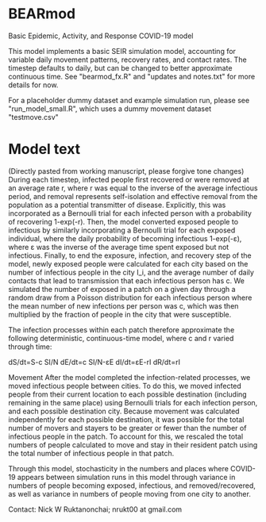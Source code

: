# BEARmod
Basic Epidemic, Activity, and Response COVID-19 model

This model implements a basic SEIR simulation model, accounting for variable daily movement patterns, recovery rates, and contact rates. The timestep defaults to daily, but can be changed to better approximate continuous time. See "bearmod_fx.R" and "updates and notes.txt" for more details for now.

For a placeholder dummy dataset and example simulation run, please see "run_model_small.R", which uses a dummy movement dataset "testmove.csv"

# Model text
(Directly pasted from working manuscript, please forgive tone changes)
During each timestep, infected people first recovered or were removed at an average rate r, where r was equal to the inverse of the average infectious period, and removal represents self-isolation and effective removal from the population as a potential transmitter of disease. Explicitly, this was incorporated as a Bernoulli trial for each infected person with a probability of recovering 1-exp⁡(-r). Then, the model converted exposed people to infectious by similarly incorporating a Bernoulli trial for each exposed individual, where the daily probability of becoming infectious 1-exp⁡(-ε), where ε was the inverse of the average time spent exposed but not infectious. Finally, to end the exposure, infection, and recovery step of the model, newly exposed people were calculated for each city based on the number of infectious people in the city I_i, and the average number of daily contacts that lead to transmission that each infectious person has c. We simulated the number of exposed in a patch on a given day through a random draw from a Poisson distribution for each infectious person where the mean number of new infections per person was c, which was then multiplied by the fraction of people in the city that were susceptible.

The infection processes within each patch therefore approximate the following deterministic, continuous-time model, where c and r varied through time:

dS/dt=S-c SI/N
dE/dt=c SI/N-εE
dI/dt=εE-rI
dR/dt=rI

Movement
After the model completed the infection-related processes, we moved infectious people between cities. To do this, we moved infected people from their current location to each possible destination (including remaining in the same place) using Bernoulli trials for each infection person, and each possible destination city. Because movement was calculated independently for each possible destination, it was possible for the total number of movers and stayers to be greater or fewer than the number of infectious people in the patch. To account for this, we rescaled the total numbers of people calculated to move and stay in their resident patch using the total number of infectious people in that patch.

Through this model, stochasticity in the numbers and places where COVID-19 appears between simulation runs in this model through variance in numbers of people becoming exposed, infectious, and removed/recovered, as well as variance in numbers of people moving from one city to another.


Contact:
Nick W Ruktanonchai; 
nrukt00 at gmail.com
